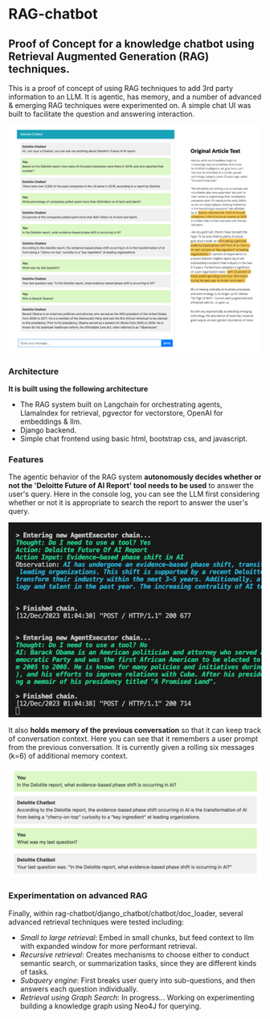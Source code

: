 # RAG-chatbot

## Proof of Concept for a knowledge chatbot using Retrieval Augmented Generation (RAG) techniques.
This is a proof of concept of using RAG techniques to add 3rd party information to an LLM. It is agentic, has memory, and a number of advanced & emerging RAG techniques were experimented on. A simple chat UI was built to facilitate the question and answering interaction.

![Alt text](read_me_assets/demo.png)

### Architecture 
**It is built using the following architecture**
- The RAG system built on Langchain for orchestrating agents, LlamaIndex for retrieval, pgvector for vectorstore, OpenAI for embeddings & llm.
- Django backend.
- Simple chat frontend using basic html, bootstrap css, and javascript.

### Features 
The agentic behavior of the RAG system **autonomously decides whether or not the 'Deloitte Future of AI Report' tool needs to be used** to answer the user's query. Here in the console log, you can see the LLM first considering whether or not it is appropriate to search the report to answer the user's query.

![Alt text](./read_me_assets/agentic_behavior.png)

It also **holds memory of the previous conversation** so that it can keep track of conversation context. Here you can see that it remembers a user prompt from the previous conversation. It is currently given a rolling six messages (k=6) of additional memory context.

![Alt text](./read_me_assets/memory.png)

### Experimentation on advanced RAG 
Finally, within rag-chatbot/django_chatbot/chatbot/doc_loader, several advanced retrieval techniques were tested including:

- *Small to large retrieval*: Embed in small chunks, but feed context to llm with expanded window for more performant retrieval.
- *Recursive retrieval*: Creates mechanisms to choose either to conduct semantic search, or summarization tasks, since they are different kinds of tasks.
- *Subquery engine*: First breaks user query into sub-questions, and then answers each question individually.
- *Retrieval using Graph Search*: In progress... Working on experimenting building a knowledge graph using Neo4J for querying.



